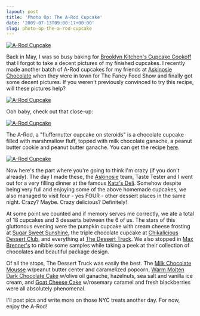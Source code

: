 ```yaml
---
layout: post
title: 'Photo Op: The A-Rod Cupcake'
date: '2009-07-13T09:00:17+00:00'
slug: photo-op-the-a-rod-cupcake
---
```

<a href="http://www.flickr.com/photos/kstar810/3667353075/"><img src="http://farm3.static.flickr.com/2477/3667353075_bdbb43f0d7.jpg?v=0" alt="A-Rod Cupcake" /></a>

Back in May, I was so busy baking for <a href="http://www.cpbgallery.com/2009/05/12/a-rod-wins-at-brooklyn-kitchens-3rd-annual-cupcake-cookoff/">Brooklyn Kitchen's Cupcake Cookoff</a> that I forgot to take a decent pictures of my finished cupcakes. I recently made another batch of A-Rod cupcakes for my friends at <a href="http://www.askinosie.com/">Askinosie Chocolate</a> when they were in town for The Fancy Food Show and finally got some decent pictures. If you weren't previously convinced to try this recipe, will these pictures help?

<a href="http://www.flickr.com/photos/kstar810/3668159836/"><img src="http://farm4.static.flickr.com/3403/3668159836_8428b3d5f6.jpg?v=0" alt="A-Rod Cupcake" /></a>

Ooh baby, check out that close-up:

<a href="http://www.flickr.com/photos/kstar810/3667351817/in/photostream/"><img src="http://farm4.static.flickr.com/3327/3667351817_54b5e203a4.jpg?v=0" alt="A-Rod Cupcake" /></a>

The A-Rod, a "fluffernutter cupcake on steroids" is a chocolate cupcake filled with marshmallow fluff, topped with milk chocolate ganache, a peanut butter cookie and peanut butter ganache. You can get the recipe <a href="http://www.cpbgallery.com/2009/05/12/a-rod-wins-at-brooklyn-kitchens-3rd-annual-cupcake-cookoff/">here</a>.

<a href="http://www.flickr.com/photos/kstar810/3668158602/in/photostream/"><img src="http://farm3.static.flickr.com/2563/3668158602_6ca8f02546.jpg?v=0" alt="A-Rod Cupcake" /></a>

Now here's the part where you're going to think I'm crazy (if you don't already). The day I made these, the <a href="http://www.askinosie.com/">Askinosie</a> team, Taste Tester and I went out for a very filling dinner at the famous <a href="http://www.yelp.com/biz/katzs-delicatessen-new-york">Katz's Deli</a>. Somehow despite being very full and enjoying some of the above homemade cupcakes, we also managed to visit four - yes FOUR - other dessert places in the same night. Crazy? Maybe. Crazy delicious? Definitely!

At some point we counted and if memory serves me correctly, we ate a total of 18 cupcakes and 3 desserts between the 6 of us. The stars of this gluttonous evening were the pumpkin cupcake with cream cheese frosting at <a href="http://www.sugarsweetsunshine.com/">Sugar Sweet Sunshine</a>, the triple chocolate cupcake at <a href="http://www.dessertclubchikalicious.com/">Chikalicious Dessert Club</a>, and everything at <a href="http://www.desserttruck.com/">The Dessert Truck</a>. We also stopped in <a href="http://www.maxbrenner.com/">Max Brenner's</a> to nibble some samples while taking a peek at their collection of chocolates and beautiful package design.

Of all the stops, The Dessert Truck was easily the best. The <a href="http://farm4.static.flickr.com/3195/2777282483_2f5a0b5a58.jpg">Milk Chocolate Mousse</a> w/peanut butter center and caramelized popcorn, <a href="http://www.flickr.com/photos/roboppy/2365850288/">Warm Molten Dark Chocolate Cake</a> w/olive oil ganache, hazelnuts, sea salt and vanilla ice cream, and <a href="http://farm4.static.flickr.com/3554/3454082644_ef125c9486.jpg">Goat Cheese Cake</a> w/rosemary caramel and fresh blackberries were all absolutely phenomenal.

I'll post pics and write more on those NYC treats another day. For now, enjoy the A-Rod!
